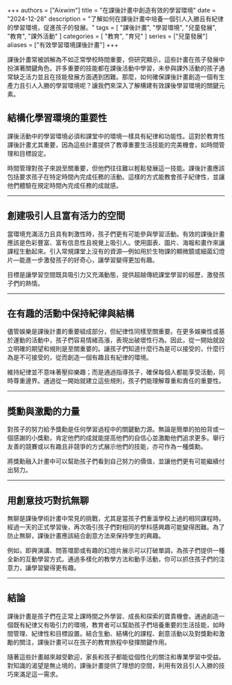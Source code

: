 +++
authors = ["Aixwim"]
title = "在課後計畫中創造有效的學習環境"
date = "2024-12-28"
description = "了解如何在課後計畫中培養一個引人入勝且有紀律的學習環境，促進孩子的發展。"
tags = [
  "課後計畫",
  "學習環境",
  "兒童發展",
  "教育",
  "課外活動"
]
categories = [
  "教育",
  "育兒"
]
series = ["兒童發展"]
aliases = ["有效學習環境課後計畫"]
+++

課後計畫常被誤解為不如正常學校時間重要，但研究顯示，這些計畫在孩子發展中扮演著關鍵角色。許多重要的技能都在課後活動中學習，未參與課外活動的孩子通常缺乏活力並且在技能發展方面遇到困難。那麼，如何確保課後計畫創造一個有生產力且引人入勝的學習環境呢？讓我們來深入了解構建有效課後學習環境的關鍵元素。

<!--more-->

## 結構化學習環境的重要性

課後活動中的學習環境必須和課堂中的環境一樣具有紀律和功能性。這對於教育性課後計畫尤其重要，因為這些計畫提供了教導重要生活技能的完美機會，如時間管理和目標設定。

時間管理對孩子來說至關重要，但他們往往難以輕鬆發展這一技能。課後計畫應該包括要求孩子在特定時間內完成任務的活動。這樣的方式能教會孩子紀律性，並讓他們體驗在規定時間內完成任務的成就感。

---

## 創建吸引人且富有活力的空間

當環境充滿活力且具有刺激性時，孩子們更有可能參與學習活動。有效的課後計畫應該是色彩豐富、富有信息性且視覺上吸引人。使用圖表、圖片、海報和畫作來讓課程生動起來。引入常規課堂上沒有的資源—例如用於生物課的顯微鏡或細菌幻燈片—能進一步激發孩子的好奇心，讓學習變得更加有趣。

目標是讓學習空間既具吸引力又充滿動態，提供超越傳統課堂學習的經歷，激發孩子們的熱情。

---

## 在有趣的活動中保持紀律與結構

儘管娛樂是課後計畫的重要組成部分，但紀律性同樣至關重要。在更多娛樂性或基於運動的活動中，孩子們容易情緒高漲，表現出破壞性行為。因此，從一開始就設立明確的期望和規則是至關重要的。讓孩子們知道什麼行為是可以接受的，什麼行為是不可接受的，從而創造一個有趣且有紀律的環境。

維持紀律並不意味著壓抑樂趣；而是通過指導孩子，確保每個人都能享受活動，同時尊重邊界。通過從一開始就建立這些規則，孩子們能理解尊重和責任的重要性。

---

## 獎勳與激勵的力量

對孩子的努力給予獎勳是任何學習過程中的關鍵動力源。無論是簡單的拍拍背或一個感謝的小獎勳，肯定他們的成就能提高他們的自信心並激勵他們追求更多。舉行友善的競賽或以有趣且非競爭的方式展示他們的技能，亦可作為一種獎勳。

將獎勳融入計畫中可以幫助孩子們看到自己努力的價值，並讓他們更有可能繼續付出努力。

---

## 用創意技巧對抗無聊

無聊是課後學術計畫中常見的挑戰，尤其是當孩子們重溫學校上過的相同課程時。經過一天的正式學習後，再次吸引孩子們對相同的學科感興趣可能變得困難。為了防止無聊，課後計畫應該結合創意方法來保持學生的興趣。

例如，即興演講、問答環節或有趣的幻燈片展示可以打破單調，為孩子們提供一種全新的互動學習方式。通過多樣化的教學方法和動手活動，你可以抓住孩子們的注意力，讓學習變得更有趣。

---

## 結論

課後計畫是孩子們在正常上課時間之外學習、成長和探索的寶貴機會。通過創造一個既有紀律又有吸引力的環境，教育者可以幫助孩子們培養重要的生活技能，如時間管理、紀律性和目標設置。結合生動、結構化的課程、創意活動以及對獎勳和激勵的關注，課後計畫可以在孩子的教育旅程中發揮關鍵作用。

隨著這些計畫越來越受歡迎，家長和孩子都能從個性化的關注和專業學習中受益。對知識的渴望是無止境的，課後計畫提供了理想的空間，利用有效且引人入勝的技巧來滿足這一需求。
